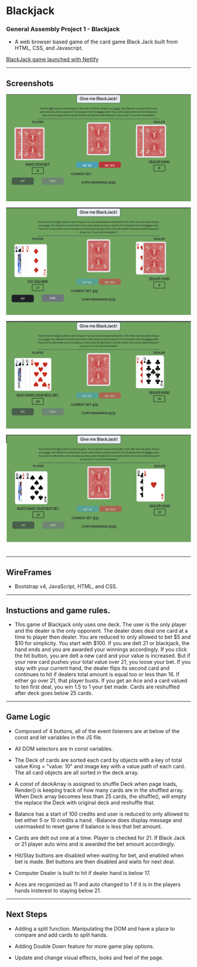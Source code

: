 # Blackjack
 ### General Assembly Project 1 - Blackjack

- A web browser based game of the card game Black Jack built from HTML, CSS, and Javascript.

[BlackJack game launched with Netlify](https://stupefied-jones-c2bbe0.netlify.com/)

---
## Screenshots

![alt text](https://github.com/killerwhiteshark/blackjack/blob/master/gameScreenShots/titleScreenshot.png?raw=true "Title Screen")

![alt text](https://github.com/killerwhiteshark/blackjack/blob/master/gameScreenShots/playerWin.png?raw=true "Player wins!")

![alt text](https://github.com/killerwhiteshark/blackjack/blob/master/gameScreenShots/playerTurn.png?raw=true "Player in turn")

![alt text](https://github.com/killerwhiteshark/blackjack/blob/master/gameScreenShots/dealerWin.png?raw=true "Player busts, Dealer wins!")

---- 
## WireFrames

- Bootstrap v4, JavaScript, HTML, and CSS.

---
## Instuctions and game rules.

- This game of Blackjack only uses one deck. The user is the only player and the dealer is the only opponent. The dealer does deal one card at a time to player then dealer. You are reduced to only allowed to bet $5 and $10 for simplicity. You start with $100. If you are delt 21 or blackjack, the hand ends and you are awarded your winnings accordingly. If you click the hit button, you are delt a new card and your value is increased. But if your new card pushes your total value over 21, you loose your bet. If you stay with your current hand, the dealer flips its second card and continues to hit if dealers total amount is equal too or less than 16. If either go over 21, that player busts. If you get an Ace and a card valued to ten first deal, you win 1.5 to 1 your bet made. Cards are reshuffled after deck goes below 25 cards.  

---
## Game Logic

- Composed of 4 buttons, all of the event listeners are at below of the const and let variables in the JS file. 
- All DOM selectors are in const variables.

- The Deck of cards are sorted each card by objects with a key of total value King = "value: 10" and image key with a value path of each card.
 The all card objects are all sorted in the deck array. 
 - A const of deckArray is assigned to shuffle Deck when page loads, Render() is keeping track of how many cards are in the shuffled array. When Deck array becomes less than 25 cards, the shuffle(), will empty the replace the Deck with original deck and reshuffle that. 

- Balance has a start of 100 credits and user is reduced to only allowed to bet either 5 or 10 credits a hand. 
-Balance does display message and usermasked to reset game if balance is less that bet amount.

- Cards are delt out one at a time. Player is checked for 21. If Black Jack or 21 player auto wins and is awarded the bet amount accordingly. 

- Hit/Stay buttons are disabled when waiting for bet, and enabled when bet is made. Bet buttons are then disabled and waits for next deal. 

- Computer Dealer is built to hit if dealer hand is below 17. 

- Aces are recgonized as 11 and auto changed to 1 if it is in the players hands insterest to staying below 21. 

---
## Next Steps

- Adding a split function. Manipulating the DOM and have a place to compare and add cards to split hands. 

- Adding Double Down feature for more game play options. 

- Update and change visual effects, looks and feel of the page. 
